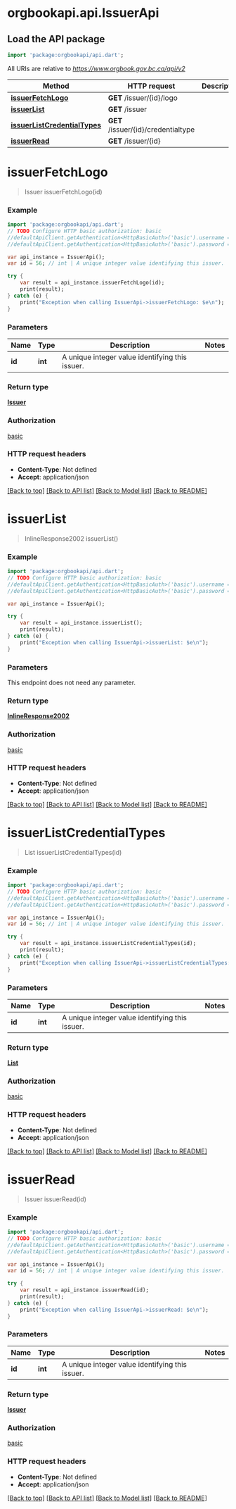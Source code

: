 # orgbookapi.api.IssuerApi

## Load the API package
```dart
import 'package:orgbookapi/api.dart';
```

All URIs are relative to *https://www.orgbook.gov.bc.ca/api/v2*

Method | HTTP request | Description
------------- | ------------- | -------------
[**issuerFetchLogo**](IssuerApi.md#issuerFetchLogo) | **GET** /issuer/{id}/logo | 
[**issuerList**](IssuerApi.md#issuerList) | **GET** /issuer | 
[**issuerListCredentialTypes**](IssuerApi.md#issuerListCredentialTypes) | **GET** /issuer/{id}/credentialtype | 
[**issuerRead**](IssuerApi.md#issuerRead) | **GET** /issuer/{id} | 


# **issuerFetchLogo**
> Issuer issuerFetchLogo(id)



### Example 
```dart
import 'package:orgbookapi/api.dart';
// TODO Configure HTTP basic authorization: basic
//defaultApiClient.getAuthentication<HttpBasicAuth>('basic').username = 'YOUR_USERNAME'
//defaultApiClient.getAuthentication<HttpBasicAuth>('basic').password = 'YOUR_PASSWORD';

var api_instance = IssuerApi();
var id = 56; // int | A unique integer value identifying this issuer.

try { 
    var result = api_instance.issuerFetchLogo(id);
    print(result);
} catch (e) {
    print("Exception when calling IssuerApi->issuerFetchLogo: $e\n");
}
```

### Parameters

Name | Type | Description  | Notes
------------- | ------------- | ------------- | -------------
 **id** | **int**| A unique integer value identifying this issuer. | 

### Return type

[**Issuer**](Issuer.md)

### Authorization

[basic](../README.md#basic)

### HTTP request headers

 - **Content-Type**: Not defined
 - **Accept**: application/json

[[Back to top]](#) [[Back to API list]](../README.md#documentation-for-api-endpoints) [[Back to Model list]](../README.md#documentation-for-models) [[Back to README]](../README.md)

# **issuerList**
> InlineResponse2002 issuerList()



### Example 
```dart
import 'package:orgbookapi/api.dart';
// TODO Configure HTTP basic authorization: basic
//defaultApiClient.getAuthentication<HttpBasicAuth>('basic').username = 'YOUR_USERNAME'
//defaultApiClient.getAuthentication<HttpBasicAuth>('basic').password = 'YOUR_PASSWORD';

var api_instance = IssuerApi();

try { 
    var result = api_instance.issuerList();
    print(result);
} catch (e) {
    print("Exception when calling IssuerApi->issuerList: $e\n");
}
```

### Parameters
This endpoint does not need any parameter.

### Return type

[**InlineResponse2002**](InlineResponse2002.md)

### Authorization

[basic](../README.md#basic)

### HTTP request headers

 - **Content-Type**: Not defined
 - **Accept**: application/json

[[Back to top]](#) [[Back to API list]](../README.md#documentation-for-api-endpoints) [[Back to Model list]](../README.md#documentation-for-models) [[Back to README]](../README.md)

# **issuerListCredentialTypes**
> List<CredentialType> issuerListCredentialTypes(id)



### Example 
```dart
import 'package:orgbookapi/api.dart';
// TODO Configure HTTP basic authorization: basic
//defaultApiClient.getAuthentication<HttpBasicAuth>('basic').username = 'YOUR_USERNAME'
//defaultApiClient.getAuthentication<HttpBasicAuth>('basic').password = 'YOUR_PASSWORD';

var api_instance = IssuerApi();
var id = 56; // int | A unique integer value identifying this issuer.

try { 
    var result = api_instance.issuerListCredentialTypes(id);
    print(result);
} catch (e) {
    print("Exception when calling IssuerApi->issuerListCredentialTypes: $e\n");
}
```

### Parameters

Name | Type | Description  | Notes
------------- | ------------- | ------------- | -------------
 **id** | **int**| A unique integer value identifying this issuer. | 

### Return type

[**List<CredentialType>**](CredentialType.md)

### Authorization

[basic](../README.md#basic)

### HTTP request headers

 - **Content-Type**: Not defined
 - **Accept**: application/json

[[Back to top]](#) [[Back to API list]](../README.md#documentation-for-api-endpoints) [[Back to Model list]](../README.md#documentation-for-models) [[Back to README]](../README.md)

# **issuerRead**
> Issuer issuerRead(id)



### Example 
```dart
import 'package:orgbookapi/api.dart';
// TODO Configure HTTP basic authorization: basic
//defaultApiClient.getAuthentication<HttpBasicAuth>('basic').username = 'YOUR_USERNAME'
//defaultApiClient.getAuthentication<HttpBasicAuth>('basic').password = 'YOUR_PASSWORD';

var api_instance = IssuerApi();
var id = 56; // int | A unique integer value identifying this issuer.

try { 
    var result = api_instance.issuerRead(id);
    print(result);
} catch (e) {
    print("Exception when calling IssuerApi->issuerRead: $e\n");
}
```

### Parameters

Name | Type | Description  | Notes
------------- | ------------- | ------------- | -------------
 **id** | **int**| A unique integer value identifying this issuer. | 

### Return type

[**Issuer**](Issuer.md)

### Authorization

[basic](../README.md#basic)

### HTTP request headers

 - **Content-Type**: Not defined
 - **Accept**: application/json

[[Back to top]](#) [[Back to API list]](../README.md#documentation-for-api-endpoints) [[Back to Model list]](../README.md#documentation-for-models) [[Back to README]](../README.md)

